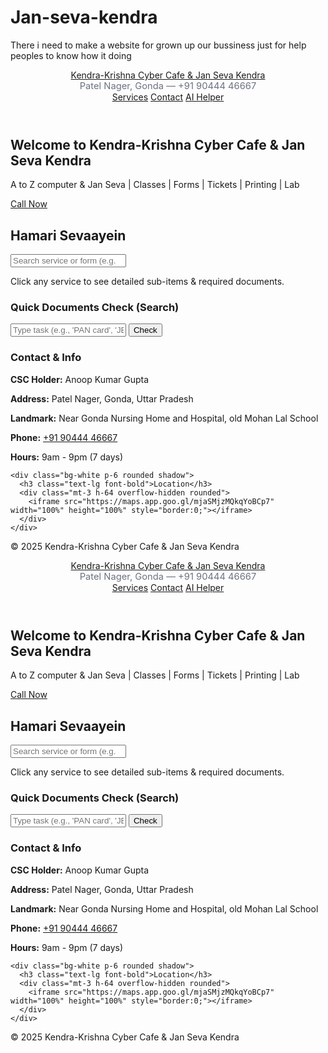 # Jan-seva-kendra
There i need to make a website for grown up our bussiness just for help peoples to know how it doing 
<!DOCTYPE html>
<html lang="hi">
<head>
<meta charset="utf-8" />
<meta name="viewport" content="width=device-width,initial-scale=1" />
<title>Kendra-Krishna Cyber Cafe & Jan Seva Kendra</title>
<script src="https://cdn.tailwindcss.com"></script>
<script>
  tailwind.config = { theme: { extend: { fontFamily: { sans:['Inter','sans-serif'] } } } };
</script>
<style>
/* loader */
.loader { border:4px solid #f3f3f3; border-top:4px solid #3b82f6; border-radius:50%; width:24px; height:24px; animation:spin 1s linear infinite; }
@keyframes spin { 0%{transform:rotate(0deg);}100%{transform:rotate(360deg);} }

/* modal */
.modal-backdrop { background: rgba(0,0,0,0.5); position: fixed; inset:0; display:flex; align-items:center; justify-content:center; z-index:60; }
.modal { width:95%; max-width:1000px; max-height:85vh; overflow:auto; background:white; border-radius:0.5rem; padding:1rem; box-shadow:0 10px 30px rgba(0,0,0,0.2); }
.service-item { cursor:pointer; }
.subitem { cursor:pointer; }
.small-muted { color:#6b7280; font-size:0.92rem; }
.hidden { display:none; }

/* small responsive tweaks */
@media (min-width: 768px) {
  .modal { padding:1.5rem; }
}
</style>
</head>
<body class="bg-gray-100 font-sans text-gray-800">

<!-- Header -->
<header class="bg-white shadow sticky top-0 z-50">
  <nav class="container mx-auto px-4 py-4 flex justify-between items-center">
    <div>
      <a href="#" class="text-2xl font-bold text-blue-600">Kendra-Krishna Cyber Cafe & Jan Seva Kendra</a>
      <div class="small-muted">Patel Nager, Gonda — +91 90444 46667</div>
    </div>
    <div class="flex gap-4 items-center">
      <a href="#services" class="text-sm text-gray-600 hover:text-blue-600">Services</a>
      <a href="#contact" class="text-sm text-gray-600 hover:text-blue-600">Contact</a>
      <a href="#ai-helper" class="text-sm text-gray-600 hover:text-blue-600">AI Helper</a>
    </div>
  </nav>
</header>

<!-- Hero -->
<section class="bg-blue-700 text-white text-center py-12">
  <div class="container mx-auto px-4">
    <h1 class="text-3xl sm:text-4xl font-extrabold">Welcome to Kendra-Krishna Cyber Cafe & Jan Seva Kendra</h1>
    <p class="mt-3 text-lg">A to Z computer & Jan Seva | Classes | Forms | Tickets | Printing | Lab</p>
    <a href="tel:+919044446667" class="inline-block mt-4 bg-white text-blue-700 px-5 py-2 rounded-lg font-bold">Call Now</a>
  </div>
</section>

<!-- Services + Search -->
<section id="services" class="container mx-auto px-4 py-12">
  <div class="flex flex-col md:flex-row md:items-center md:justify-between gap-4 mb-6">
    <h2 class="text-2xl font-bold">Hamari Sevaayein</h2>
    <div class="w-full md:w-1/2">
      <input id="global-search" type="search" placeholder="Search service or form (e.g., JEE, IRCTC, Scholarship...)" class="w-full p-3 rounded border" />
    </div>
  </div>

  <div id="services-grid" class="grid grid-cols-2 sm:grid-cols-3 lg:grid-cols-4 gap-4">
    <!-- JS will populate service cards -->
  </div>

  <p class="text-center text-gray-600 mt-6">Click any service to see detailed sub-items & required documents.</p>
</section>

<!-- AI helper (kept minimal) -->
<section id="ai-helper" class="bg-white py-12">
  <div class="container mx-auto px-4 max-w-3xl">
    <h3 class="text-xl font-bold mb-2">Quick Documents Check (Search)</h3>
    <div class="flex gap-2">
      <input id="ai-prompt" type="text" placeholder="Type task (e.g., 'PAN card', 'JEE application')" class="flex-1 p-2 border rounded" />
      <button id="ai-btn" class="bg-blue-600 text-white px-4 py-2 rounded">Check</button>
    </div>
    <div id="ai-output" class="mt-3 p-3 bg-gray-50 border rounded hidden"></div>
  </div>
</section>

<!-- Contact -->
<section id="contact" class="container mx-auto px-4 py-12">
  <div class="grid md:grid-cols-2 gap-6">
    <div class="bg-white p-6 rounded shadow">
      <h3 class="text-lg font-bold">Contact & Info</h3>
      <p class="mt-2"><strong>CSC Holder:</strong> Anoop Kumar Gupta</p>
      <p><strong>Address:</strong> Patel Nager, Gonda, Uttar Pradesh</p>
      <p><strong>Landmark:</strong> Near Gonda Nursing Home and Hospital, old Mohan Lal School</p>
      <p><strong>Phone:</strong> <a href="tel:+919044446667" class="text-blue-600">+91 90444 46667</a></p>
      <p><strong>Hours:</strong> 9am - 9pm (7 days)</p>
    </div>

    <div class="bg-white p-6 rounded shadow">
      <h3 class="text-lg font-bold">Location</h3>
      <div class="mt-3 h-64 overflow-hidden rounded">
        <iframe src="https://maps.app.goo.gl/mjaSMjzMQkqYoBCp7" width="100%" height="100%" style="border:0;"></iframe>
      </div>
    </div>
  </div>
</section>

<!-- Footer -->
<footer class="bg-gray-800 text-gray-200 py-6 mt-8">
  <div class="container mx-auto px-4 text-center">
    &copy; 2025 Kendra-Krishna Cyber Cafe & Jan Seva Kendra
  </div>
</footer>

<!-- Modal (details panel) -->
<div id="modal-root" class="hidden"></div>

<script>
/* ---------------- DATA: servicesData ----------------
   Each service -> subitems -> documents, help, optional link
   Edit/extend as needed.
*/
const servicesData = {
  "tickets": {
    title: "Train & Air Ticket Booking",
    description: "IRCTC, domestic flights, OTA bookings & printing",
    subitems: {
      "irctc": {
        title: "IRCTC (Train ticket)",
        help: "PNR booking, e-ticket print, tatkal support",
        documents: ["Valid Photo ID (Aadhaar/Passport/Voter ID/Driving Licence)", "Mobile number linked to ID for OTP", "Payment method (card/UPI)"],
        link: "https://www.irctc.co.in"
      },
      "air": {
        title: "Air Ticket (Domestic)",
        help: "Flight booking & print boarding pass",
        documents: ["Valid Photo ID (Aadhaar/Passport)", "E-mail & Mobile for PNR", "Payment method"],
        link: ""
      },
      "ota": {
        title: "Online Travel Agents",
        help: "MakeMyTrip, Goibibo booking help",
        documents: ["Photo ID for check-in", "Payment method"],
        link: ""
      }
    }
  },

  "forms": {
    title: "Exam & Application Forms",
    description: "JEE, NEET, Board, UPSC, SSC, Bank, GATE and more",
    subitems: {
      "jee-main": {
        title: "JEE Main",
        help: "NTA engineering entrance",
        documents: ["DOB proof (Class 10 certificate)", "Class 12 mark sheet / passing certificate", "Photograph & signature (as per specs)", "ID proof (Aadhaar/Passport)"],
        link: "https://jeemain.nta.nic.in"
      },
      "jee-adv": {
        title: "JEE Advanced",
        help: "IIT entrance (after JEE Main rank)",
        documents: ["JEE Main score/admit card", "Photograph & signature", "Class 12 certificate"],
        link: "https://jeeadv.ac.in"
      },
      "neet": {
        title: "NEET (UG)",
        help: "Medical entrance (NTA)",
        documents: ["Class 10 (DOB proof)", "Class 12 marksheet/passing certificate", "Photo & signature", "ID proof"],
        link: "https://neet.nta.nic.in"
      },
      "up-board": {
        title: "State Board (UP Board) Exams",
        help: "10th/12th board related forms & corrections",
        documents: ["School details, DOB proof, previous marksheet", "Passport-size photo"],
        link: ""
      },
      "upsc": {
        title: "UPSC (CSE)",
        help: "Civil Services preliminary & mains applications",
        documents: ["Photo & signature", "Educational certificates for certain posts", "Category certificate if applicable"],
        link: "https://upsconline.nic.in"
      },
      "ssc": {
        title: "SSC (CGL/CHSL etc.)",
        help: "Central government recruitment",
        documents: ["Matriculation (DOB proof)", "Education certificates", "Photo & signature"],
        link: "https://ssc.nic.in"
      },
      "bank": {
        title: "Bank Exams (IBPS/SBI)",
        help: "PO/Clerk application assistance",
        documents: ["Photo & signature", "Education certificates", "ID proof"],
        link: ""
      },
      "railways": {
        title: "Railway Recruitment (RRB)",
        help: "RRB application & document help",
        documents: ["Photo & signature", "DOB proof", "Education certificate"],
        link: ""
      },
      "gate": {
        title: "GATE",
        help: "Postgraduate engineering exam registration",
        documents: ["Photo & signature", "Degree/provisional certificate", "ID proof"],
        link: "https://gate.iitd.ac.in"
      },
      "others": {
        title: "Other Exams & Admissions",
        help: "State PSCs, Polytechnic, Diploma, College admissions",
        documents: ["Depends on exam — usually DOB proof, education certificates, photo & signature"],
        link: ""
      }
    }
  },

  "scholarships": {
    title: "Scholarship Forms",
    description: "NSP, state scholarships, post-matric & renewal",
    subitems: {
      "nsp": {
        title: "National Scholarship Portal (NSP)",
        help: "Central & state scholarship registration/renewal",
        documents: ["Aadhaar", "Bank passbook copy", "Admission certificate / fee receipt", "Income certificate if required"],
        link: "https://scholarships.gov.in"
      },
      "state": {
        title: "State Scholarship Forms",
        help: "State-specific post-matric & minority scholarships",
        documents: ["Income certificate", "Caste certificate (if applicable)", "Marksheets", "Bank details"],
        link: ""
      }
    }
  },

  "printing": {
    title: "Print / Scan / Stationery",
    description: "Printing, photocopy, lamination, stationery items",
    subitems: {
      "print": { title: "Printing & Photocopy", help: "A4/Legal, color/black-white prints, booklets", documents: ["Bring digital file (USB/WhatsApp/Email)"], link:"" },
      "laminate": { title: "Lamination", help: "ID cards, certificates", documents: ["Physical document"], link:"" },
      "stationery": { title: "Stationery Items", help: "Pens, registers, files, ink cartridges", documents: ["—"], link:"" }
    }
  },

  "classes": {
    title: "Classes & Training",
    description: "Typing, Graphic design, Photoshop, Video editing, Internships",
    subitems: {
      "typing": { title: "Typing Classes (Hindi/English)", help: "Beginner to advanced typing, certificate", documents: ["ID proof (Aadhaar) for enrollment"], link:"" },
      "graphic": { title: "Graphic Designing Class", help: "Corel/Illustrator/Canva basics to advanced", documents: ["ID proof, portfolio if any"], link:"" },
      "photoshop": { title: "Photoshop Expert Class", help: "Retouching, compositing, thumbnails", documents: ["ID proof"], link:"" },
      "video": { title: "Video Editing Class", help: "Filmora/Premiere/DaVinci editing", documents: ["ID proof, pen & notebook"], link:"" },
      "intern": { title: "Internships (Design / IT / Editing)", help: "Short-term internships & projects", documents: ["Resume (if any), ID proof"], link:"" },
      "computerlab": { title: "Computer Lab & Project Help", help: "Hourly PC use, project assistance, printing", documents: ["Bring digital work / files"], link:"" }
    }
  },

  "government": {
    title: "All Govt. Work",
    description: "Aadhaar, PAN, certificates, RTI help",
    subitems: {
      "aadhaar": { title: "Aadhaar Services", help: "Enrollment / Update / Print Aadhar", documents: ["Original ID proof (Aadhaar-related)","Passport-size photo if needed"], link:"" },
      "pan": { title: "PAN Card", help: "Apply new PAN / Correction / e-KYC", documents: ["Aadhaar/ID proof, Address proof, Photo"], link:"" },
      "cert": { title: "Caste / Income / Domicile Certificates", help: "Apply & print state certificates", documents: ["ID, Address, Income proofs (as required)"], link:"" }
    }
  },

  "money": {
    title: "Money Transfer & Payments",
    description: "UPI, IMPS, NEFT, Bill payments, Recharges",
    subitems: {
      "upi": { title: "UPI / Bank Transfers", help: "Send money, receive, link UPI", documents: ["Sender's ID proof if bank requires"], link:"" },
      "bills": { title: "Bill Payment / Recharge", help: "Electricity, Water, Mobile & DTH", documents: ["Consumer number / bill copy"], link:"" }
    }
  }
};

/* ---------------- UI logic ---------------- */
const servicesGrid = document.getElementById('services-grid');
const modalRoot = document.getElementById('modal-root');

function renderServiceCards(filter='') {
  servicesGrid.innerHTML = '';
  Object.keys(servicesData).forEach(key => {
    const s = servicesData[key];
    const title = s.title || key;
    const desc = s.description || '';
    // filter
    if (filter) {
      const hay = (title + ' ' + desc + ' ' + JSON.stringify(s.subitems || {})).toLowerCase();
      if (!hay.includes(filter.toLowerCase())) return;
    }
    const card = document.createElement('div');
    card.className = 'bg-white p-4 rounded shadow service-item hover:shadow-lg';
    card.innerHTML = `<h3 class="font-semibold">${title}</h3><p class="small-muted mt-1 text-sm">${desc}</p>`;
    card.addEventListener('click', () => openServiceModal(key));
    servicesGrid.appendChild(card);
  });
}
renderServiceCards();

document.getElementById('global-search').addEventListener('input', (e) => renderServiceCards(e.target.value));

// modal builder
function openServiceModal(serviceKey) {
  const service = servicesData[serviceKey];
  if (!service) return;
  modalRoot.innerHTML = `
  <div class="modal-backdrop" id="modal-backdrop">
    <div class="modal">
      <div class="flex justify-between items-start">
        <div>
          <h2 class="text-xl font-bold">${service.title}</h2>
          <p class="small-muted mt-1">${service.description || ''}</p>
        </div>
        <div><button id="close-modal" class="text-gray-600">Close ✖</button></div>
      </div>

      <div class="mt-4 grid md:grid-cols-2 gap-3" id="subitems-root"></div>

      <div id="doc-panel" class="mt-4 bg-gray-50 border p-3 rounded hidden">
        <h3 class="font-semibold" id="doc-title">Title</h3>
        <p class="small-muted" id="doc-help"></p>
        <ul class="list-disc list-inside mt-2" id="doc-list"></ul>
        <div id="doc-link" class="mt-3"></div>
      </div>
    </div>
  </div>
  `;
  modalRoot.classList.remove('hidden');

  // populate subitems
  const subRoot = document.getElementById('subitems-root');
  const subitems = service.subitems || {};
  Object.keys(subitems).forEach(subKey => {
    const sub = subitems[subKey];
    const el = document.createElement('div');
    el.className = 'p-3 border rounded subitem hover:bg-gray-50';
    el.innerHTML = `<h4 class="font-medium">${sub.title}</h4><p class="small-muted mt-1">${sub.help || ''}</p>`;
    el.addEventListener('click', () => showDocuments(sub));
    subRoot.appendChild(el);
  });

  // close events
  document.getElementById('close-modal').addEventListener('click', closeModal);
  document.getElementById('modal-backdrop').addEventListener('click', (ev) => {
    if (ev.target.id === 'modal-backdrop') closeModal();
  });
}

function closeModal() {
  modalRoot.innerHTML = '';
  modalRoot.classList.add('hidden');
}

function showDocuments(subitem) {
  const panel = document.getElementById('doc-panel');
  document.getElementById('doc-title').textContent = subitem.title || 'Details';
  document.getElementById('doc-help').textContent = subitem.help || '';
  const ul = document.getElementById('doc-list'); ul.innerHTML = '';
  (subitem.documents || []).forEach(d => {
    const li = document.createElement('li'); li.textContent = d; ul.appendChild(li);
  });
  const docLink = document.getElementById('doc-link'); docLink.innerHTML = '';
  if (subitem.link) {
    const a = document.createElement('a'); a.href = subitem.link; a.target='_blank'; a.className='text-blue-600 hover:underline';
    a.textContent = 'Official Link / Apply Here';
    docLink.appendChild(a);
  }
  panel.classList.remove('hidden');
  panel.scrollIntoView({behavior:'smooth'});
}

/* ---------------- AI Helper (local search) ---------------- */
const aiBtn = document.getElementById('ai-btn');
aiBtn.addEventListener('click', () => {
  const q = document.getElementById('ai-prompt').value.trim().toLowerCase();
  const out = document.getElementById('ai-output');
  out.innerHTML = ''; out.classList.add('hidden');
  if (!q) { out.textContent = 'Please enter a task.'; out.classList.remove('hidden'); return; }
  // search over servicesData
  let found = false;
  for (const sk of Object.keys(servicesData)) {
    const s = servicesData[sk];
    if ((s.title || '').toLowerCase().includes(q) || (s.description || '').toLowerCase().includes(q) || JSON.stringify(s).toLowerCase().includes(q)) {
      out.innerHTML = `<strong>${s.title}</strong><div class="small-muted mt-1">${s.description || ''}</div>`;
      const subs = Object.values(s.subitems || {});
      subs.slice(0, 15).forEach(si => {
        out.innerHTML += `<div class="mt-2"><em>${si.title}</em> — ${si.help || ''} <button data-service="${sk}" data-sub="${si.title}" style="margin-left:8px;padding:4px 8px;background:#2563eb;color:#fff;border-radius:6px;border:none;cursor:pointer;">View Docs</button></div>`;
      });
      found = true; break;
    }
  }
  if (!found) out.textContent = 'Koi matching service nahi mila. Try keywords like "JEE", "IRCTC", "Scholarship".';
  out.classList.remove('hidden');

  // attach listeners for generated buttons
  out.querySelectorAll('button[data-service]').forEach(btn => {
    btn.addEventListener('click', (e) => {
      const serviceKey = e.target.getAttribute('data-service');
      const subTitle = e.target.getAttribute('data-sub');
      const s = servicesData[serviceKey];
      const sub = Object.values(s.subitems || {}).find(x => x.title === subTitle);
      if (sub) {
        openServiceModal(serviceKey);
        setTimeout(()=> {
          const nodes = document.querySelectorAll('#subitems-root .subitem');
          for (const n of nodes) {
            if (n.textContent.trim().startsWith(sub.title)) { n.click(); break; }
          }
        }, 200);
      }
    });
  });
});

/* ---------------- City restriction: client-side (Gonda) ---------------- */
function restrictToGonda() {
  if (!navigator.geolocation) return; // allow if not supported
  navigator.geolocation.getCurrentPosition(pos => {
    const lat = pos.coords.latitude, lon = pos.coords.longitude;
    const gondaLat = 27.13, gondaLon = 81.93;
    function deg2rad(deg){ return deg * (Math.PI/180); }
    function distanceKm(lat1, lon1, lat2, lon2){
      const R = 6371;
      const dLat = deg2rad(lat2 - lat1);
      const dLon = deg2rad(lon2 - lon1);
      const a = Math.sin(dLat/2)*Math.sin(dLat/2) + Math.cos(deg2rad(lat1))*Math.cos(deg2rad(lat2))*Math.sin(dLon/2)*Math.sin(dLon/2);
      const c = 2 * Math.atan2(Math.sqrt(a), Math.sqrt(1-a));
      return R * c;
    }
    const dist = distanceKm(lat, lon, gondaLat, gondaLon);
    const allowedRadiusKm = 60; // ~60 km radius
    if (dist > allowedRadiusKm) {
      document.body.innerHTML = `<div class="min-h-screen flex items-center justify-center"><div class="bg-white p-6 rounded shadow text-center"><h2 class="text-xl font-bold">Access Restricted</h2><p class="mt-2">Ye website sirf Gonda (Uttar Pradesh) ke users ke liye available hai. Aapka detected location is region ke bahar hai.</p></div></div>`;
    }
  }, err => {
    // if blocked, show banner allowing user to permit
    console.warn('Location access denied or failed.', err);
    const banner = document.createElement('div');
    banner.className = 'bg-yellow-100 border-l-4 border-yellow-400 text-yellow-700 p-4 fixed top-16 left-4 right-4 z-50';
    banner.innerHTML = `<p><strong>Location required:</strong> Kripya location allow karein taaki hum confirm kar saken ki aap Gonda se ho. (You can still use site but some features may be limited.) <button id="allow-loc" class="ml-4 px-3 py-1 bg-blue-600 text-white rounded">Allow</button></p>`;
    document.body.appendChild(banner);
    document.getElementById('allow-loc').addEventListener('click', () => { banner.remove(); restrictToGonda(); });
  }, { timeout: 8000 });
}
restrictToGonda();

</script>
</body>
</html>
<!DOCTYPE html>
<html lang="hi">
<head>
<meta charset="utf-8" />
<meta name="viewport" content="width=device-width,initial-scale=1" />
<title>Kendra-Krishna Cyber Cafe & Jan Seva Kendra</title>
<script src="https://cdn.tailwindcss.com"></script>
<script>
  tailwind.config = { theme: { extend: { fontFamily: { sans:['Inter','sans-serif'] } } } };
</script>
<style>
/* loader */
.loader { border:4px solid #f3f3f3; border-top:4px solid #3b82f6; border-radius:50%; width:24px; height:24px; animation:spin 1s linear infinite; }
@keyframes spin { 0%{transform:rotate(0deg);}100%{transform:rotate(360deg);} }

/* modal */
.modal-backdrop { background: rgba(0,0,0,0.5); position: fixed; inset:0; display:flex; align-items:center; justify-content:center; z-index:60; }
.modal { width:95%; max-width:1000px; max-height:85vh; overflow:auto; background:white; border-radius:0.5rem; padding:1rem; box-shadow:0 10px 30px rgba(0,0,0,0.2); }
.service-item { cursor:pointer; }
.subitem { cursor:pointer; }
.small-muted { color:#6b7280; font-size:0.92rem; }
.hidden { display:none; }

/* small responsive tweaks */
@media (min-width: 768px) {
  .modal { padding:1.5rem; }
}
</style>
</head>
<body class="bg-gray-100 font-sans text-gray-800">

<!-- Header -->
<header class="bg-white shadow sticky top-0 z-50">
  <nav class="container mx-auto px-4 py-4 flex justify-between items-center">
    <div>
      <a href="#" class="text-2xl font-bold text-blue-600">Kendra-Krishna Cyber Cafe & Jan Seva Kendra</a>
      <div class="small-muted">Patel Nager, Gonda — +91 90444 46667</div>
    </div>
    <div class="flex gap-4 items-center">
      <a href="#services" class="text-sm text-gray-600 hover:text-blue-600">Services</a>
      <a href="#contact" class="text-sm text-gray-600 hover:text-blue-600">Contact</a>
      <a href="#ai-helper" class="text-sm text-gray-600 hover:text-blue-600">AI Helper</a>
    </div>
  </nav>
</header>

<!-- Hero -->
<section class="bg-blue-700 text-white text-center py-12">
  <div class="container mx-auto px-4">
    <h1 class="text-3xl sm:text-4xl font-extrabold">Welcome to Kendra-Krishna Cyber Cafe & Jan Seva Kendra</h1>
    <p class="mt-3 text-lg">A to Z computer & Jan Seva | Classes | Forms | Tickets | Printing | Lab</p>
    <a href="tel:+919044446667" class="inline-block mt-4 bg-white text-blue-700 px-5 py-2 rounded-lg font-bold">Call Now</a>
  </div>
</section>

<!-- Services + Search -->
<section id="services" class="container mx-auto px-4 py-12">
  <div class="flex flex-col md:flex-row md:items-center md:justify-between gap-4 mb-6">
    <h2 class="text-2xl font-bold">Hamari Sevaayein</h2>
    <div class="w-full md:w-1/2">
      <input id="global-search" type="search" placeholder="Search service or form (e.g., JEE, IRCTC, Scholarship...)" class="w-full p-3 rounded border" />
    </div>
  </div>

  <div id="services-grid" class="grid grid-cols-2 sm:grid-cols-3 lg:grid-cols-4 gap-4">
    <!-- JS will populate service cards -->
  </div>

  <p class="text-center text-gray-600 mt-6">Click any service to see detailed sub-items & required documents.</p>
</section>

<!-- AI helper (kept minimal) -->
<section id="ai-helper" class="bg-white py-12">
  <div class="container mx-auto px-4 max-w-3xl">
    <h3 class="text-xl font-bold mb-2">Quick Documents Check (Search)</h3>
    <div class="flex gap-2">
      <input id="ai-prompt" type="text" placeholder="Type task (e.g., 'PAN card', 'JEE application')" class="flex-1 p-2 border rounded" />
      <button id="ai-btn" class="bg-blue-600 text-white px-4 py-2 rounded">Check</button>
    </div>
    <div id="ai-output" class="mt-3 p-3 bg-gray-50 border rounded hidden"></div>
  </div>
</section>

<!-- Contact -->
<section id="contact" class="container mx-auto px-4 py-12">
  <div class="grid md:grid-cols-2 gap-6">
    <div class="bg-white p-6 rounded shadow">
      <h3 class="text-lg font-bold">Contact & Info</h3>
      <p class="mt-2"><strong>CSC Holder:</strong> Anoop Kumar Gupta</p>
      <p><strong>Address:</strong> Patel Nager, Gonda, Uttar Pradesh</p>
      <p><strong>Landmark:</strong> Near Gonda Nursing Home and Hospital, old Mohan Lal School</p>
      <p><strong>Phone:</strong> <a href="tel:+919044446667" class="text-blue-600">+91 90444 46667</a></p>
      <p><strong>Hours:</strong> 9am - 9pm (7 days)</p>
    </div>

    <div class="bg-white p-6 rounded shadow">
      <h3 class="text-lg font-bold">Location</h3>
      <div class="mt-3 h-64 overflow-hidden rounded">
        <iframe src="https://maps.app.goo.gl/mjaSMjzMQkqYoBCp7" width="100%" height="100%" style="border:0;"></iframe>
      </div>
    </div>
  </div>
</section>

<!-- Footer -->
<footer class="bg-gray-800 text-gray-200 py-6 mt-8">
  <div class="container mx-auto px-4 text-center">
    &copy; 2025 Kendra-Krishna Cyber Cafe & Jan Seva Kendra
  </div>
</footer>

<!-- Modal (details panel) -->
<div id="modal-root" class="hidden"></div>

<script>
/* ---------------- DATA: servicesData ----------------
   Each service -> subitems -> documents, help, optional link
   Edit/extend as needed.
*/
const servicesData = {
  "tickets": {
    title: "Train & Air Ticket Booking",
    description: "IRCTC, domestic flights, OTA bookings & printing",
    subitems: {
      "irctc": {
        title: "IRCTC (Train ticket)",
        help: "PNR booking, e-ticket print, tatkal support",
        documents: ["Valid Photo ID (Aadhaar/Passport/Voter ID/Driving Licence)", "Mobile number linked to ID for OTP", "Payment method (card/UPI)"],
        link: "https://www.irctc.co.in"
      },
      "air": {
        title: "Air Ticket (Domestic)",
        help: "Flight booking & print boarding pass",
        documents: ["Valid Photo ID (Aadhaar/Passport)", "E-mail & Mobile for PNR", "Payment method"],
        link: ""
      },
      "ota": {
        title: "Online Travel Agents",
        help: "MakeMyTrip, Goibibo booking help",
        documents: ["Photo ID for check-in", "Payment method"],
        link: ""
      }
    }
  },

  "forms": {
    title: "Exam & Application Forms",
    description: "JEE, NEET, Board, UPSC, SSC, Bank, GATE and more",
    subitems: {
      "jee-main": {
        title: "JEE Main",
        help: "NTA engineering entrance",
        documents: ["DOB proof (Class 10 certificate)", "Class 12 mark sheet / passing certificate", "Photograph & signature (as per specs)", "ID proof (Aadhaar/Passport)"],
        link: "https://jeemain.nta.nic.in"
      },
      "jee-adv": {
        title: "JEE Advanced",
        help: "IIT entrance (after JEE Main rank)",
        documents: ["JEE Main score/admit card", "Photograph & signature", "Class 12 certificate"],
        link: "https://jeeadv.ac.in"
      },
      "neet": {
        title: "NEET (UG)",
        help: "Medical entrance (NTA)",
        documents: ["Class 10 (DOB proof)", "Class 12 marksheet/passing certificate", "Photo & signature", "ID proof"],
        link: "https://neet.nta.nic.in"
      },
      "up-board": {
        title: "State Board (UP Board) Exams",
        help: "10th/12th board related forms & corrections",
        documents: ["School details, DOB proof, previous marksheet", "Passport-size photo"],
        link: ""
      },
      "upsc": {
        title: "UPSC (CSE)",
        help: "Civil Services preliminary & mains applications",
        documents: ["Photo & signature", "Educational certificates for certain posts", "Category certificate if applicable"],
        link: "https://upsconline.nic.in"
      },
      "ssc": {
        title: "SSC (CGL/CHSL etc.)",
        help: "Central government recruitment",
        documents: ["Matriculation (DOB proof)", "Education certificates", "Photo & signature"],
        link: "https://ssc.nic.in"
      },
      "bank": {
        title: "Bank Exams (IBPS/SBI)",
        help: "PO/Clerk application assistance",
        documents: ["Photo & signature", "Education certificates", "ID proof"],
        link: ""
      },
      "railways": {
        title: "Railway Recruitment (RRB)",
        help: "RRB application & document help",
        documents: ["Photo & signature", "DOB proof", "Education certificate"],
        link: ""
      },
      "gate": {
        title: "GATE",
        help: "Postgraduate engineering exam registration",
        documents: ["Photo & signature", "Degree/provisional certificate", "ID proof"],
        link: "https://gate.iitd.ac.in"
      },
      "others": {
        title: "Other Exams & Admissions",
        help: "State PSCs, Polytechnic, Diploma, College admissions",
        documents: ["Depends on exam — usually DOB proof, education certificates, photo & signature"],
        link: ""
      }
    }
  },

  "scholarships": {
    title: "Scholarship Forms",
    description: "NSP, state scholarships, post-matric & renewal",
    subitems: {
      "nsp": {
        title: "National Scholarship Portal (NSP)",
        help: "Central & state scholarship registration/renewal",
        documents: ["Aadhaar", "Bank passbook copy", "Admission certificate / fee receipt", "Income certificate if required"],
        link: "https://scholarships.gov.in"
      },
      "state": {
        title: "State Scholarship Forms",
        help: "State-specific post-matric & minority scholarships",
        documents: ["Income certificate", "Caste certificate (if applicable)", "Marksheets", "Bank details"],
        link: ""
      }
    }
  },

  "printing": {
    title: "Print / Scan / Stationery",
    description: "Printing, photocopy, lamination, stationery items",
    subitems: {
      "print": { title: "Printing & Photocopy", help: "A4/Legal, color/black-white prints, booklets", documents: ["Bring digital file (USB/WhatsApp/Email)"], link:"" },
      "laminate": { title: "Lamination", help: "ID cards, certificates", documents: ["Physical document"], link:"" },
      "stationery": { title: "Stationery Items", help: "Pens, registers, files, ink cartridges", documents: ["—"], link:"" }
    }
  },

  "classes": {
    title: "Classes & Training",
    description: "Typing, Graphic design, Photoshop, Video editing, Internships",
    subitems: {
      "typing": { title: "Typing Classes (Hindi/English)", help: "Beginner to advanced typing, certificate", documents: ["ID proof (Aadhaar) for enrollment"], link:"" },
      "graphic": { title: "Graphic Designing Class", help: "Corel/Illustrator/Canva basics to advanced", documents: ["ID proof, portfolio if any"], link:"" },
      "photoshop": { title: "Photoshop Expert Class", help: "Retouching, compositing, thumbnails", documents: ["ID proof"], link:"" },
      "video": { title: "Video Editing Class", help: "Filmora/Premiere/DaVinci editing", documents: ["ID proof, pen & notebook"], link:"" },
      "intern": { title: "Internships (Design / IT / Editing)", help: "Short-term internships & projects", documents: ["Resume (if any), ID proof"], link:"" },
      "computerlab": { title: "Computer Lab & Project Help", help: "Hourly PC use, project assistance, printing", documents: ["Bring digital work / files"], link:"" }
    }
  },

  "government": {
    title: "All Govt. Work",
    description: "Aadhaar, PAN, certificates, RTI help",
    subitems: {
      "aadhaar": { title: "Aadhaar Services", help: "Enrollment / Update / Print Aadhar", documents: ["Original ID proof (Aadhaar-related)","Passport-size photo if needed"], link:"" },
      "pan": { title: "PAN Card", help: "Apply new PAN / Correction / e-KYC", documents: ["Aadhaar/ID proof, Address proof, Photo"], link:"" },
      "cert": { title: "Caste / Income / Domicile Certificates", help: "Apply & print state certificates", documents: ["ID, Address, Income proofs (as required)"], link:"" }
    }
  },

  "money": {
    title: "Money Transfer & Payments",
    description: "UPI, IMPS, NEFT, Bill payments, Recharges",
    subitems: {
      "upi": { title: "UPI / Bank Transfers", help: "Send money, receive, link UPI", documents: ["Sender's ID proof if bank requires"], link:"" },
      "bills": { title: "Bill Payment / Recharge", help: "Electricity, Water, Mobile & DTH", documents: ["Consumer number / bill copy"], link:"" }
    }
  }
};

/* ---------------- UI logic ---------------- */
const servicesGrid = document.getElementById('services-grid');
const modalRoot = document.getElementById('modal-root');

function renderServiceCards(filter='') {
  servicesGrid.innerHTML = '';
  Object.keys(servicesData).forEach(key => {
    const s = servicesData[key];
    const title = s.title || key;
    const desc = s.description || '';
    // filter
    if (filter) {
      const hay = (title + ' ' + desc + ' ' + JSON.stringify(s.subitems || {})).toLowerCase();
      if (!hay.includes(filter.toLowerCase())) return;
    }
    const card = document.createElement('div');
    card.className = 'bg-white p-4 rounded shadow service-item hover:shadow-lg';
    card.innerHTML = `<h3 class="font-semibold">${title}</h3><p class="small-muted mt-1 text-sm">${desc}</p>`;
    card.addEventListener('click', () => openServiceModal(key));
    servicesGrid.appendChild(card);
  });
}
renderServiceCards();

document.getElementById('global-search').addEventListener('input', (e) => renderServiceCards(e.target.value));

// modal builder
function openServiceModal(serviceKey) {
  const service = servicesData[serviceKey];
  if (!service) return;
  modalRoot.innerHTML = `
  <div class="modal-backdrop" id="modal-backdrop">
    <div class="modal">
      <div class="flex justify-between items-start">
        <div>
          <h2 class="text-xl font-bold">${service.title}</h2>
          <p class="small-muted mt-1">${service.description || ''}</p>
        </div>
        <div><button id="close-modal" class="text-gray-600">Close ✖</button></div>
      </div>

      <div class="mt-4 grid md:grid-cols-2 gap-3" id="subitems-root"></div>

      <div id="doc-panel" class="mt-4 bg-gray-50 border p-3 rounded hidden">
        <h3 class="font-semibold" id="doc-title">Title</h3>
        <p class="small-muted" id="doc-help"></p>
        <ul class="list-disc list-inside mt-2" id="doc-list"></ul>
        <div id="doc-link" class="mt-3"></div>
      </div>
    </div>
  </div>
  `;
  modalRoot.classList.remove('hidden');

  // populate subitems
  const subRoot = document.getElementById('subitems-root');
  const subitems = service.subitems || {};
  Object.keys(subitems).forEach(subKey => {
    const sub = subitems[subKey];
    const el = document.createElement('div');
    el.className = 'p-3 border rounded subitem hover:bg-gray-50';
    el.innerHTML = `<h4 class="font-medium">${sub.title}</h4><p class="small-muted mt-1">${sub.help || ''}</p>`;
    el.addEventListener('click', () => showDocuments(sub));
    subRoot.appendChild(el);
  });

  // close events
  document.getElementById('close-modal').addEventListener('click', closeModal);
  document.getElementById('modal-backdrop').addEventListener('click', (ev) => {
    if (ev.target.id === 'modal-backdrop') closeModal();
  });
}

function closeModal() {
  modalRoot.innerHTML = '';
  modalRoot.classList.add('hidden');
}

function showDocuments(subitem) {
  const panel = document.getElementById('doc-panel');
  document.getElementById('doc-title').textContent = subitem.title || 'Details';
  document.getElementById('doc-help').textContent = subitem.help || '';
  const ul = document.getElementById('doc-list'); ul.innerHTML = '';
  (subitem.documents || []).forEach(d => {
    const li = document.createElement('li'); li.textContent = d; ul.appendChild(li);
  });
  const docLink = document.getElementById('doc-link'); docLink.innerHTML = '';
  if (subitem.link) {
    const a = document.createElement('a'); a.href = subitem.link; a.target='_blank'; a.className='text-blue-600 hover:underline';
    a.textContent = 'Official Link / Apply Here';
    docLink.appendChild(a);
  }
  panel.classList.remove('hidden');
  panel.scrollIntoView({behavior:'smooth'});
}

/* ---------------- AI Helper (local search) ---------------- */
const aiBtn = document.getElementById('ai-btn');
aiBtn.addEventListener('click', () => {
  const q = document.getElementById('ai-prompt').value.trim().toLowerCase();
  const out = document.getElementById('ai-output');
  out.innerHTML = ''; out.classList.add('hidden');
  if (!q) { out.textContent = 'Please enter a task.'; out.classList.remove('hidden'); return; }
  // search over servicesData
  let found = false;
  for (const sk of Object.keys(servicesData)) {
    const s = servicesData[sk];
    if ((s.title || '').toLowerCase().includes(q) || (s.description || '').toLowerCase().includes(q) || JSON.stringify(s).toLowerCase().includes(q)) {
      out.innerHTML = `<strong>${s.title}</strong><div class="small-muted mt-1">${s.description || ''}</div>`;
      const subs = Object.values(s.subitems || {});
      subs.slice(0, 15).forEach(si => {
        out.innerHTML += `<div class="mt-2"><em>${si.title}</em> — ${si.help || ''} <button data-service="${sk}" data-sub="${si.title}" style="margin-left:8px;padding:4px 8px;background:#2563eb;color:#fff;border-radius:6px;border:none;cursor:pointer;">View Docs</button></div>`;
      });
      found = true; break;
    }
  }
  if (!found) out.textContent = 'Koi matching service nahi mila. Try keywords like "JEE", "IRCTC", "Scholarship".';
  out.classList.remove('hidden');

  // attach listeners for generated buttons
  out.querySelectorAll('button[data-service]').forEach(btn => {
    btn.addEventListener('click', (e) => {
      const serviceKey = e.target.getAttribute('data-service');
      const subTitle = e.target.getAttribute('data-sub');
      const s = servicesData[serviceKey];
      const sub = Object.values(s.subitems || {}).find(x => x.title === subTitle);
      if (sub) {
        openServiceModal(serviceKey);
        setTimeout(()=> {
          const nodes = document.querySelectorAll('#subitems-root .subitem');
          for (const n of nodes) {
            if (n.textContent.trim().startsWith(sub.title)) { n.click(); break; }
          }
        }, 200);
      }
    });
  });
});

/* ---------------- City restriction: client-side (Gonda) ---------------- */
function restrictToGonda() {
  if (!navigator.geolocation) return; // allow if not supported
  navigator.geolocation.getCurrentPosition(pos => {
    const lat = pos.coords.latitude, lon = pos.coords.longitude;
    const gondaLat = 27.13, gondaLon = 81.93;
    function deg2rad(deg){ return deg * (Math.PI/180); }
    function distanceKm(lat1, lon1, lat2, lon2){
      const R = 6371;
      const dLat = deg2rad(lat2 - lat1);
      const dLon = deg2rad(lon2 - lon1);
      const a = Math.sin(dLat/2)*Math.sin(dLat/2) + Math.cos(deg2rad(lat1))*Math.cos(deg2rad(lat2))*Math.sin(dLon/2)*Math.sin(dLon/2);
      const c = 2 * Math.atan2(Math.sqrt(a), Math.sqrt(1-a));
      return R * c;
    }
    const dist = distanceKm(lat, lon, gondaLat, gondaLon);
    const allowedRadiusKm = 60; // ~60 km radius
    if (dist > allowedRadiusKm) {
      document.body.innerHTML = `<div class="min-h-screen flex items-center justify-center"><div class="bg-white p-6 rounded shadow text-center"><h2 class="text-xl font-bold">Access Restricted</h2><p class="mt-2">Ye website sirf Gonda (Uttar Pradesh) ke users ke liye available hai. Aapka detected location is region ke bahar hai.</p></div></div>`;
    }
  }, err => {
    // if blocked, show banner allowing user to permit
    console.warn('Location access denied or failed.', err);
    const banner = document.createElement('div');
    banner.className = 'bg-yellow-100 border-l-4 border-yellow-400 text-yellow-700 p-4 fixed top-16 left-4 right-4 z-50';
    banner.innerHTML = `<p><strong>Location required:</strong> Kripya location allow karein taaki hum confirm kar saken ki aap Gonda se ho. (You can still use site but some features may be limited.) <button id="allow-loc" class="ml-4 px-3 py-1 bg-blue-600 text-white rounded">Allow</button></p>`;
    document.body.appendChild(banner);
    document.getElementById('allow-loc').addEventListener('click', () => { banner.remove(); restrictToGonda(); });
  }, { timeout: 8000 });
}
restrictToGonda();

</script>
</body>
</html>
